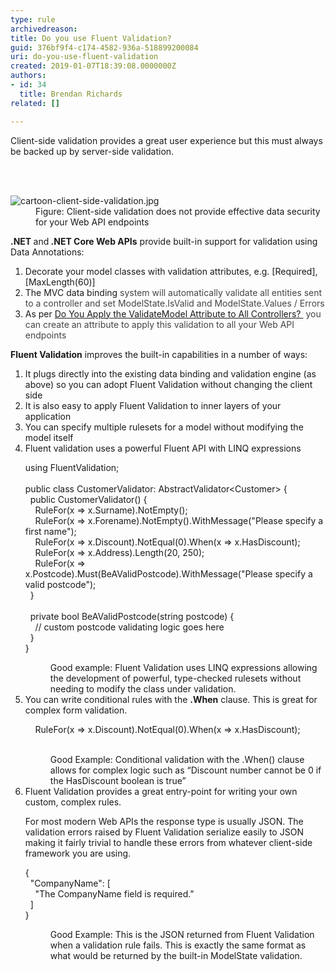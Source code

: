 ```yaml
---
type: rule
archivedreason: 
title: Do you use Fluent Validation?
guid: 376bf9f4-c174-4582-936a-518899200084
uri: do-you-use-fluent-validation
created: 2019-01-07T18:39:08.0000000Z
authors:
- id: 34
  title: Brendan Richards
related: []

---
```



<p class="ssw15-rteElement-P">Client-side validation provides a great user experience but this must always be backed up by server-side validation. <br></p>
<br><excerpt class='endintro'></excerpt><br>
<dl class="image"><dt><img src="/PublishingImages/cartoon-client-side-validation.jpg" alt="cartoon-client-side-validation.jpg" /></dt><dd>Figure&#58; Client-side validation does not provide effective data security for your Web API endpoints</dd></dl><p>
   <b>.NET </b>and<b> .NET Core Web APIs</b> provide built-in support for validation using Data Annotations&#58;</p><ol><li>Decorate your model classes with validation attributes, e.g. [Required], [MaxLength(60)]<br></li><li>The MVC data binding<span style="color&#58;#444444;"> system will automatically validate all entities sent to a controller and set ModelState.IsValid and ModelState.Values / Errors</span><br></li><li>As per&#160;<a href="/_layouts/15/FIXUPREDIRECT.ASPX?WebId=3dfc0e07-e23a-4cbb-aac2-e778b71166a2&amp;TermSetId=07da3ddf-0924-4cd2-a6d4-a4809ae20160&amp;TermId=66e27ee9-7734-4cbd-8d40-ec6ff492fe59">Do You Apply the ValidateModel Attribute to All Controllers? </a> <span style="color&#58;#444444;">&#160;you can create an attribute to apply this validation to all your Web API endpoints</span><br></li></ol><p class="ssw15-rteElement-P">
   <b>Fluent Validation</b> improves the built-in capabilities in a number of ways&#58;</p><ol><li>It plugs directly into the existing data binding and validation engine (as above) so you can adopt Fluent Validation without changing the client side<br></li><li>It is also easy to apply Fluent Validation to inner layers of your application<br></li><li>You can specify multiple rulesets for a model without modifying the model itself<br></li><li>Fluent validation uses a powerful Fluent API with LINQ expressions<br>
<p class="ssw15-rteElement-CodeArea">using FluentValidation;<br><br>public class CustomerValidator&#58; AbstractValidator&lt;Customer&gt; &#123;<br>&#160; public CustomerValidator() &#123;<br>&#160;&#160;&#160; RuleFor(x =&gt; x.Surname).NotEmpty();<br>&#160;&#160;&#160; RuleFor(x =&gt; x.Forename).NotEmpty().WithMessage(&quot;Please specify a first name&quot;);<br>&#160;&#160;&#160; RuleFor(x =&gt; x.Discount).NotEqual(0).When(x =&gt; x.HasDiscount);<br>&#160;&#160;&#160; RuleFor(x =&gt; x.Address).Length(20, 250);<br>&#160;&#160;&#160; RuleFor(x =&gt; x.Postcode).Must(BeAValidPostcode).WithMessage(&quot;Please specify a valid postcode&quot;);<br>&#160; &#125;<br><br>&#160; private bool BeAValidPostcode(string postcode) &#123;<br>&#160;&#160;&#160; // custom postcode validating logic goes here<br>&#160; &#125;<br>&#125;<br></p><dd class="ssw15-rteElement-FigureGood">Good example&#58; Fluent Validation uses LINQ expressions allowing the development of powerful, type-checked rulesets without needing to modify the class under validation.&#160;</dd></li><li>You can write conditional rules with the <b>.When</b> clause. This is great for complex form validation.<br>
<p class="ssw15-rteElement-CodeArea">&#160;&#160;&#160; RuleFor(x =&gt; x.Discount).NotEqual(0).When(x =&gt; x.HasDiscount);<br><br></p><dd class="ssw15-rteElement-FigureGood">Good Example&#58; Conditional validation with the .When() clause allows for complex logic such as “Discount number cannot be 0 if the HasDiscount boolean is true”&#160;</dd></li><li>Fluent Validation provides a great entry-point for writing your own custom, complex rules.<p>For most modern Web APIs the response type is usually JSON. The validation errors raised by Fluent Validation serialize easily to JSON making it fairly trivial to handle these errors from whatever client-side framework you are using.<br></p><p class="ssw15-rteElement-CodeArea">&#123;<br>&#160; &quot;CompanyName&quot;&#58; [<br>&#160;&#160;&#160; &quot;The CompanyName field is required.&quot;<br>&#160; ]<br>&#125;</p><dd class="ssw15-rteElement-FigureGood">Good Example&#58; This is the JSON returned from Fluent Validation when a validation rule fails. This is exactly the same format as what would be returned by the built-in ModelState validation.</dd></li></ol>​<br>


